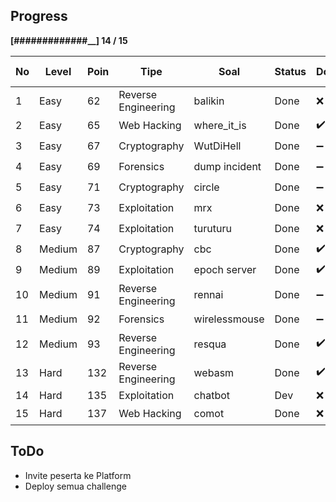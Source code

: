 Progress
--------
**[#############__] 14 / 15**


No | Level     | Poin  | Tipe                   | Soal          | Status | Dockerized | Deployed (PORT/SERVER)| Tested
---|-----------|-------|------------------------|---------------|--------|------------|-----------------------|-------
1  | Easy      | 62    |   Reverse Engineering  | balikin       | Done   | ❌          | ✔️             | ❌         
2  | Easy      | 65    |   Web Hacking          | where_it_is   | Done   | ✔️          | ❌ 40065/2             | ❌               
3  | Easy      | 67    |   Cryptography         | WutDiHell     | Done   | ➖          | ✔️                     | ✔️             
4  | Easy      | 69    |   Forensics            | dump incident | Done   | ➖          | ✔️                     | ✔️               
5  | Easy      | 71    |   Cryptography         | circle        | Done   | ➖          | ✔️                     | ✔️             
6  | Easy      | 73    |   Exploitation         | mrx           | Done   | ❌          | ✔️ 40073/1             | ✔️             
7  | Easy      | 74    |   Exploitation         | turuturu      | Done   | ❌          | ✔️ 40074/1             | ✔️             
8  | Medium    | 87    |   Cryptography         | cbc           | Done   | ✔️          | ✔️ 40087/2             | ✔️             
9  | Medium    | 89    |   Exploitation         | epoch server  | Done   | ✔️          | ✔️ 40089/1             | ✔️               
10 | Medium    | 91    |   Reverse Engineering  | rennai        | Done   | ➖          | ✔️                     | ✔️         
11 | Medium    | 92    |   Forensics            | wirelessmouse | Done   | ➖          | ✔️                     | ✔️         
12 | Medium    | 93    |   Reverse Engineering  | resqua        | Done   | ✔️          | ✔️ 40093/1             | ✔️         
13 | Hard      | 132   |   Reverse Engineering  | webasm        | Done   | ✔️          | ✔️ 40132/1             | ✔️           
14 | Hard      | 135   |   Exploitation         | chatbot       | Dev    | ❌          | ❌ 40135/2             | ❌             
15 | Hard      | 137   |   Web Hacking          | comot         | Done   | ❌          | ✔️ 40137/2             | ✔️             

ToDo
--------
- Invite peserta ke  Platform
- Deploy semua challenge

